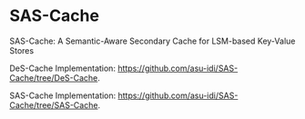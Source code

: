 # SAS-Cache
SAS-Cache: A Semantic-Aware Secondary Cache for LSM-based Key-Value Stores

DeS-Cache Implementation: https://github.com/asu-idi/SAS-Cache/tree/DeS-Cache.

SAS-Cache Implementation: https://github.com/asu-idi/SAS-Cache/tree/SAS-Cache.